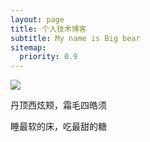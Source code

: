 ```yaml
---
layout: page	
title: 个人技术博客
subtitle: My name is Big bear
sitemap:
  priority: 0.9
---
```


<img src="{{ '/assets/img/xiongda.jpg' | prepend: site.baseurl }}" id="about-img">

<div id="describe-text">
	<p>丹顶西炫颊，霜毛四皓须</p>
	<p>睡最软的床，吃最甜的糖 <strong> <a href="https://github.com/knhash/Pudhina"> </a> </strong></p>
</div>